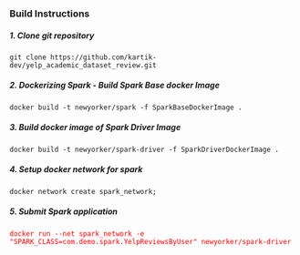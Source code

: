 ### Build Instructions

##### 1. Clone git repository

``git clone https://github.com/kartik-dev/yelp_academic_dataset_review.git``

##### 2. Dockerizing Spark - Build Spark Base docker Image

``docker build -t newyorker/spark -f SparkBaseDockerImage .``

##### 3. Build docker image of Spark Driver Image

``docker build -t newyorker/spark-driver -f SparkDriverDockerImage .``

##### 4. Setup docker network for spark

``docker network create spark_network;``

##### 5. Submit Spark application
<span style="color:red">
 
`` docker run --net spark_network -e "SPARK_CLASS=com.demo.spark.YelpReviewsByUser" newyorker/spark-driver ``

</span>  
 